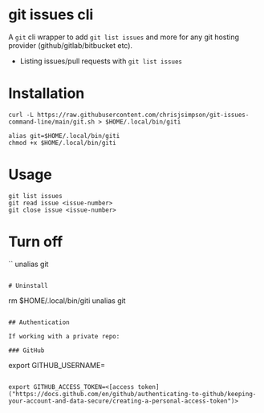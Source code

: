 # git issues cli

A `git` cli wrapper to add `git list issues` and more for
any git hosting provider (github/gitlab/bitbucket etc).

- Listing issues/pull requests with `git list issues`

# Installation

```
curl -L https://raw.githubusercontent.com/chrisjsimpson/git-issues-command-line/main/git.sh > $HOME/.local/bin/giti
```

```
alias git=$HOME/.local/bin/giti
chmod +x $HOME/.local/bin/giti
```

# Usage

```
git list issues
git read issue <issue-number>
git close issue <issue-number>
```

# Turn off
``
unalias git
```

# Uninstall
```
rm $HOME/.local/bin/giti
unalias git
```

## Authentication

If working with a private repo:

### GitHub

```
export GITHUB_USERNAME=<yourusername>
```

export GITHUB_ACCESS_TOKEN=<[access token]("https://docs.github.com/en/github/authenticating-to-github/keeping-your-account-and-data-secure/creating-a-personal-access-token")>

